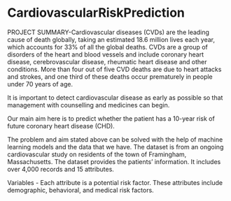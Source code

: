 # CardiovascularRiskPrediction
PROJECT SUMMARY-Cardiovascular diseases (CVDs) are the leading cause of death globally, taking an estimated 18.6 million lives each year, which accounts for 33% of all the global deaths. CVDs are a group of disorders of the heart and blood vessels and include coronary heart disease, cerebrovascular disease, rheumatic heart disease and other conditions. More than four out of five CVD deaths are due to heart attacks and strokes, and one third of these deaths occur prematurely in people under 70 years of age.

It is important to detect cardiovascular disease as early as possible so that management with counselling and medicines can begin.

Our main aim here is to predict whether the patient has a 10-year risk of future coronary heart disease (CHD).

The problem and aim stated above can be solved with the help of machine learning models and the data that we have. The dataset is from an ongoing cardiovascular study on residents of the town of Framingham, Massachusetts. The dataset provides the patients’ information. It includes over 4,000 records and 15 attributes.

Variables - Each attribute is a potential risk factor. These attributes include demographic, behavioral, and medical risk factors.
